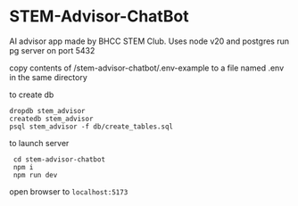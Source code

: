 # STEM-Advisor-ChatBot
AI advisor app made by BHCC STEM Club. Uses node v20 and postgres
run pg server on port 5432

copy contents of /stem-advisor-chatbot/.env-example to a file named .env in the same directory

to create db
```
dropdb stem_advisor
createdb stem_advisor
psql stem_advisor -f db/create_tables.sql
```

to launch server
```
 cd stem-advisor-chatbot
 npm i
 npm run dev
```
 open browser to `localhost:5173`